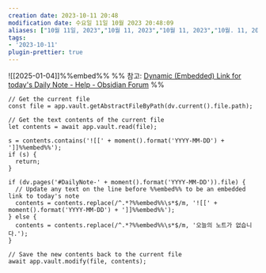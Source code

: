 ```yaml
---
creation date: 2023-10-11 20:48
modification date: 수요일 11일 10월 2023 20:48:09
aliases: ["10월 11일, 2023","10월 11, 2023","10월 11, 2023","10월. 11, 2023","10/11/2023","10-11-2023","2023-10-11","10.11.2023",]
tags:
- '2023-10-11'
plugin-prettier: true
---
```


![[2025-01-04]]%%embed%%
%%
참고: [Dynamic (Embedded) Link for today's Daily Note - Help - Obsidian Forum](https://forum.obsidian.md/t/dynamic-embedded-link-for-todays-daily-note/68314)
%%


```dataviewjs
// Get the current file
const file = app.vault.getAbstractFileByPath(dv.current().file.path);

// Get the text contents of the current file
let contents = await app.vault.read(file);

s = contents.contains('![[' + moment().format('YYYY-MM-DD') + ']]%%embed%%');
if (s) {
  return;
}

if (dv.pages('#DailyNote-' + moment().format('YYYY-MM-DD')).file) {
  // Update any text on the line before %%embed%% to be an embedded link to today's note
  contents = contents.replace(/^.*?%%embed%%\s*$/m, '![[' + moment().format('YYYY-MM-DD') + ']]%%embed%%');
} else {
  contents = contents.replace(/^.*?%%embed%%\s*$/m, '오늘의 노트가 없습니다.');
}

// Save the new contents back to the current file
await app.vault.modify(file, contents);
```
